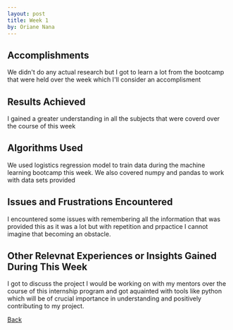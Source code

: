 ```yaml
---
layout: post
title: Week 1
by: Oriane Nana
---
```

## Accomplishments
   We didn't do any actual research but I got to learn a lot from the bootcamp that were held over the week which I'll consider an accomplisment
## Results Achieved 
   I gained a greater understanding in all the subjects that were coverd over the course of this week
## Algorithms Used 
   We used logistics regression model to train data during the machine learning bootcamp this week. We also covered numpy and pandas to work with data sets provided
## Issues and Frustrations Encountered
   I encountered some issues with remembering all the information that was provided this as it was a lot but with repetition and prpactice I cannot imagine that becoming an obstacle.
## Other Relevnat Experiences or Insights Gained During This Week
   I got to discuss the project I would be working on with my mentors over the course of this internship program and got aquainted with tools like python which will be of crucial importance in understanding and positively contributing to my project.
   
[Back](./)

